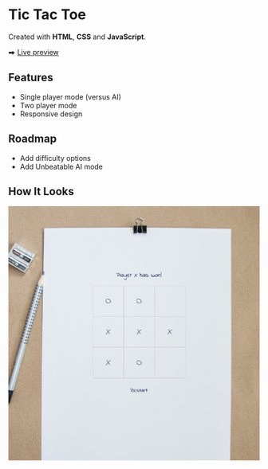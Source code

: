 # Tic Tac Toe

Created with **HTML**, **CSS** and **JavaScript**.

⮕ [Live preview](https://fatiharapoglu.github.io/tic-tac-toe/)

## Features

-   Single player mode (versus AI)
-   Two player mode
-   Responsive design

## Roadmap

-   Add difficulty options
-   Add Unbeatable AI mode

## How It Looks

![ss](./assets/readme.png)
